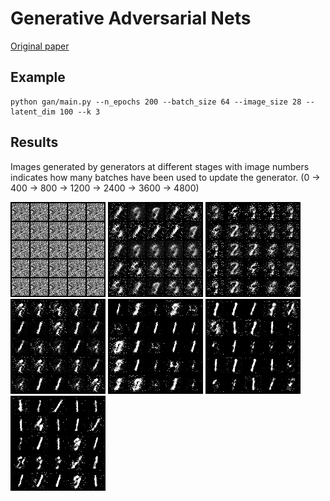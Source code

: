 # Generative Adversarial Nets
[Original paper](https://arxiv.org/abs/1406.2661)

## Example
```
python gan/main.py --n_epochs 200 --batch_size 64 --image_size 28 --latent_dim 100 --k 3
```
## Results
Images generated by generators at different stages with image numbers indicates
how many batches have been used to update the generator. (0 -> 400 -> 800 -> 1200 -> 2400 -> 3600 -> 4800)


![Image text](https://github.com/lx10077/ganpy/blob/master/gan/images/0.png)
![Image text](https://github.com/lx10077/ganpy/blob/master/gan/images/400.png)
![Image text](https://github.com/lx10077/ganpy/blob/master/gan/images/800.png)
![Image text](https://github.com/lx10077/ganpy/blob/master/gan/images/1200.png)
![Image text](https://github.com/lx10077/ganpy/blob/master/gan/images/2400.png)
![Image text](https://github.com/lx10077/ganpy/blob/master/gan/images/3600.png)
![Image text](https://github.com/lx10077/ganpy/blob/master/gan/images/4800.png)
